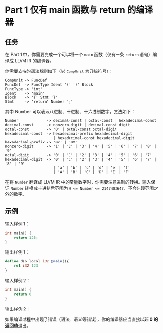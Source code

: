 # Part 1 仅有 main 函数与 return 的编译器

## 任务

在 Part 1 中，你需要完成一个可以将一个 `main` 函数（仅有一条 `return` 语句）编译成 LLVM IR 的编译器。

你需要支持的语法规则如下（以 `CompUnit` 为开始符号）：

```
CompUnit -> FuncDef
FuncDef  -> FuncType Ident '(' ')' Block
FuncType -> 'int'
Ident    -> 'main'
Block    -> '{' Stmt '}'
Stmt     -> 'return' Number ';'
```

其中 Number 可以表示八进制、十进制、十六进制数字，文法如下：

```
Number             -> decimal-const | octal-const | hexadecimal-const
decimal-const      -> nonzero-digit | decimal-const digit
octal-const        -> '0' | octal-const octal-digit
hexadecimal-const  -> hexadecimal-prefix hexadecimal-digit
                      | hexadecimal-const hexadecimal-digit
hexadecimal-prefix -> '0x' | '0X'
nonzero-digit      -> '1' | '2' | '3' | '4' | '5' | '6' | '7' | '8' | '9'
octal-digit        -> '0' | '1' | '2' | '3' | '4' | '5' | '6' | '7'
hexadecimal-digit  -> '0' | '1' | '2' | '3' | '4' | '5' | '6' | '7' | '8' | '9'
                      | 'a' | 'b' | 'c' | 'd' | 'e' | 'f'
                      | 'A' | 'B' | 'C' | 'D' | 'E' | 'F'
```

在将 `Number` 翻译成 LLVM IR 中的常量数字时，你需要注意进制的转换。输入保证 `Number` 转换成十进制后范围为 `0 <= Number <= 2147483647`，不会出现范围之外的数字。

## 示例

输入样例 1：

```c
int main() {
    return 123;
}
```

输出样例 1：

```llvm
define dso_local i32 @main(){
    ret i32 123
}
```

输入样例 2：

```c
int main() {
    return 0
} 
```

输出样例 2：

如果编译过程中出现了错误（语法、语义等错误），你的编译器应当直接以**非 0 的返回值**退出。
